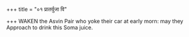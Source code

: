 +++
title = "०१ प्रातर्युजा वि"

+++
WAKEN the Asvin Pair who yoke their car at early morn: may they  
     Approach to drink this Soma juice.